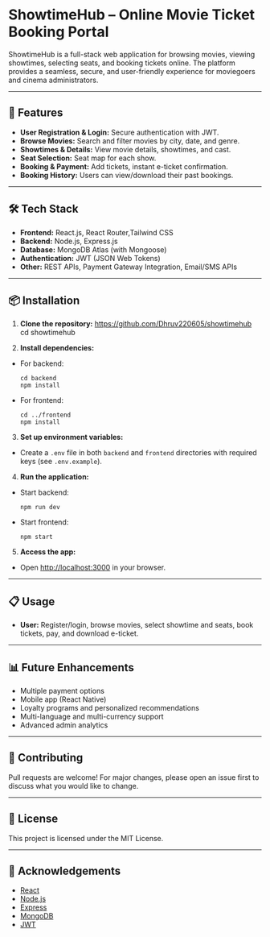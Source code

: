 # ShowtimeHub – Online Movie Ticket Booking Portal

ShowtimeHub is a full-stack web application for browsing movies, viewing showtimes, selecting seats, and booking tickets online. The platform provides a seamless, secure, and user-friendly experience for moviegoers and cinema administrators.

---

## 🚀 Features

- **User Registration & Login:** Secure authentication with JWT.
- **Browse Movies:** Search and filter movies by city, date, and genre.
- **Showtimes & Details:** View movie details, showtimes, and cast.
- **Seat Selection:** Seat map for each show.
- **Booking & Payment:** Add tickets, instant e-ticket confirmation.
- **Booking History:** Users can view/download their past bookings.

---

## 🛠️ Tech Stack

- **Frontend:** React.js, React Router,Tailwind CSS
- **Backend:** Node.js, Express.js
- **Database:** MongoDB Atlas (with Mongoose)
- **Authentication:** JWT (JSON Web Tokens)
- **Other:** REST APIs, Payment Gateway Integration, Email/SMS APIs

---

## 📦 Installation

1. **Clone the repository:**
  https://github.com/Dhruv220605/showtimehub
  cd showtimehub


3. **Install dependencies:**
- For backend:
  ```
  cd backend
  npm install
  ```
- For frontend:
  ```
  cd ../frontend
  npm install
  ```

3. **Set up environment variables:**
- Create a `.env` file in both `backend` and `frontend` directories with required keys (see `.env.example`).

4. **Run the application:**
- Start backend:
  ```
  npm run dev
  ```
- Start frontend:
  ```
  npm start
  ```

5. **Access the app:**
- Open [http://localhost:3000](http://localhost:3000) in your browser.

---

## 📋 Usage

- **User:** Register/login, browse movies, select showtime and seats, book tickets, pay, and download e-ticket.

---

## 📊 Future Enhancements

- Multiple payment options
- Mobile app (React Native)
- Loyalty programs and personalized recommendations
- Multi-language and multi-currency support
- Advanced admin analytics

---

## 🤝 Contributing

Pull requests are welcome! For major changes, please open an issue first to discuss what you would like to change.

---

## 📄 License

This project is licensed under the MIT License.

---

## 🙏 Acknowledgements

- [React](https://react.dev/)
- [Node.js](https://nodejs.org/)
- [Express](https://expressjs.com/)
- [MongoDB](https://mongodb.com/)
- [JWT](https://jwt.io/)
